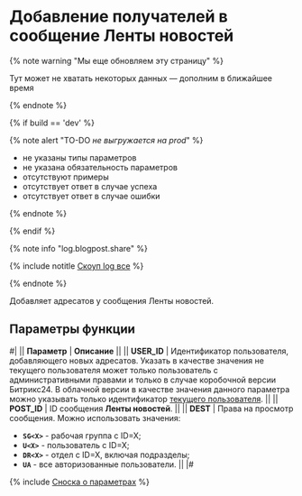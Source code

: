 # Добавление получателей в сообщение Ленты новостей

{% note warning "Мы еще обновляем эту страницу" %}

Тут может не хватать некоторых данных — дополним в ближайшее время

{% endnote %}

{% if build == 'dev' %}

{% note alert "TO-DO _не выгружается на prod_" %}

- не указаны типы параметров
- не указана обязательность параметров
- отсутствуют примеры
- отсутствует ответ в случае успеха
- отсутствует ответ в случае ошибки
  
{% endnote %}

{% endif %}

{% note info "log.blogpost.share" %}

{% include notitle [Скоуп log все](./_includes/scope-log-all.md) %}

{% endnote %}

Добавляет адресатов у сообщения Ленты новостей.

## Параметры функции

#|
|| **Параметр** | **Описание** ||
|| **USER_ID** | Идентификатор пользователя, добавляющего новых адресатов. Указать в качестве значения не текущего пользователя может только пользователь с административными правами и только в случае коробочной версии Битрикс24. В облачной версии в качестве значения данного параметра можно указывать только идентификатор [текущего пользователя](../how-to-call-rest-api/authorization.md#понятие-текущего-пользователя). ||
|| **POST_ID** | ID сообщения **Ленты новостей**. ||
|| **DEST** | Права на просмотр сообщения. Можно использовать значения: 
 - **`SG<X>`** - рабочая группа с ID=X;
 - **`U<X>`** - пользователь с ID=X;
 - **`DR<X>`** - отдел с ID=X, включая подразделы;
 - **`UA`** - все авторизованные пользователи. ||
|#

{% include [Сноска о параметрах](../../_includes/required.md) %}
